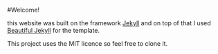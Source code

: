 #Welcome!

this website was built on the framework [Jekyll](https://jekyllrb.com/) and on top of that I used [Beautiful Jekyll](https://github.com/daattali/beautiful-jekyll#readme) for the template.

This project uses the MIT licence so feel free to clone it.
